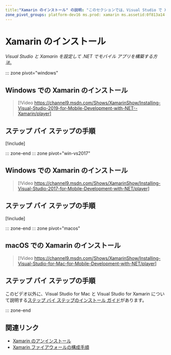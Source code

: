 ```yaml
---
title:"Xamarin のインストール" の説明: "このセクションでは、Visual Studio で Xamarin を設定するのに使用できるインストールと設定の方法の概要を説明します。"
zone_pivot_groups: platform-dev16 ms.prod: xamarin ms.assetid:0f813a14-2f0c-415d-8667-4563f3dc06e8 author: conceptdev ms.author: crdun ms.custom: video ms.date:05/23/2019 no-loc: [Xamarin.Forms, Xamarin.Essentials]
---
```

# <a name="installing-xamarin"></a>Xamarin のインストール

_Visual Studio と Xamarin を設定して .NET でモバイル アプリを構築する方法_。

::: zone pivot="windows"

## <a name="installing-xamarin-on-windows"></a>Windows での Xamarin のインストール

> [!Video https://channel9.msdn.com/Shows/XamarinShow/Installing-Visual-Studio-2019-for-Mobile-Development-with-NET--Xamarin/player]

## <a name="step-by-step-instructions"></a>ステップ バイ ステップの手順

[!include[](~/cross-platform/includes/install-xamarin-windows-2019.md)]

::: zone-end
::: zone pivot="win-vs2017"

## <a name="installing-xamarin-on-windows"></a>Windows での Xamarin のインストール

> [!Video https://channel9.msdn.com/Shows/XamarinShow/Installing-Visual-Studio-2017-for-Mobile-Development-with-NET/player]

## <a name="step-by-step-instructions"></a>ステップ バイ ステップの手順

[!include[](~/cross-platform/includes/install-xamarin-windows.md)]

::: zone-end
::: zone pivot="macos"

## <a name="installing-xamarin-on-macos"></a>macOS での Xamarin のインストール

> [!Video https://channel9.msdn.com/Shows/XamarinShow/Installing-Visual-Studio-for-Mac-for-Mobile-Development-with-NET/player]

## <a name="step-by-step-instructions"></a>ステップ バイ ステップの手順

このビデオ以外に、Visual Studio for Mac と Visual Studio for Xamarin について説明する[ステップ バイ ステップのインストール ガイド](/visualstudio/mac/installation/)があります。

::: zone-end

## <a name="related-links"></a>関連リンク

- [Xamarin のアンインストール](~/get-started/installation/uninstalling-xamarin.md)
- [Xamarin ファイアウォールの構成手順](firewall.md)
